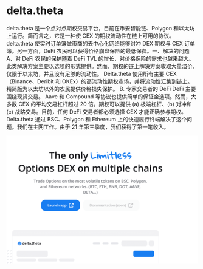 # delta.theta

delta.theta 是一个点对点期权交易平台，目前在币安智能链、Polygon 和以太坊上运行。简而言之，它是一种使 CEX 的期权流动性在链上可用的协议。 delta.theta 使实时订单簿做市商的去中心化网络能够对冲 DEX 期权与 CEX 订单簿。另一方面，DeFi 农民可以获得价格崩盘保险的最低保费。一、解决的问题 A、对 DeFi 农民的保护随着 DeFi TVL 的增长，对价格保险的需求也越来越大。此类解决方案主要以选项的形式提供。然而，期权的链上解决方案收取大量溢价，仅限于以太坊，并且没有足够的流动性。 Delta.theta 使用所有主要 CEX（Binance、Deribit 和 OKEx）的高流动性期权市场，并将流动性汇集到链上。精简版为以太坊以外的农民提供价格损失保护。 B. 专家交易者的 DeFi DeFi 主要围绕现货交易。 Aave 和 Compound 等协议也提供简单的保证金选项。然而，大多数 CEX 的平均交易杠杆超过 20 倍。期权可以提供 (a) 极端杠杆、(b) 对冲和 (c) 战略交易。目前，任何 DeFi 交易者都必须选择 CEX 才能正确参与期权。 Delta.theta 通过 BSC、Polygon 和 Ethereum 上的快速履行终端解决了这个问题。我们在主网工作。由于 21 年第三季度，我们获得了第一笔收入。

![deltatheta-dapp-defi-ethereum-image1_f91e34870b4f881f7df81729c85b3acf](deltatheta-dapp-defi-ethereum-image1_f91e34870b4f881f7df81729c85b3acf.png)

